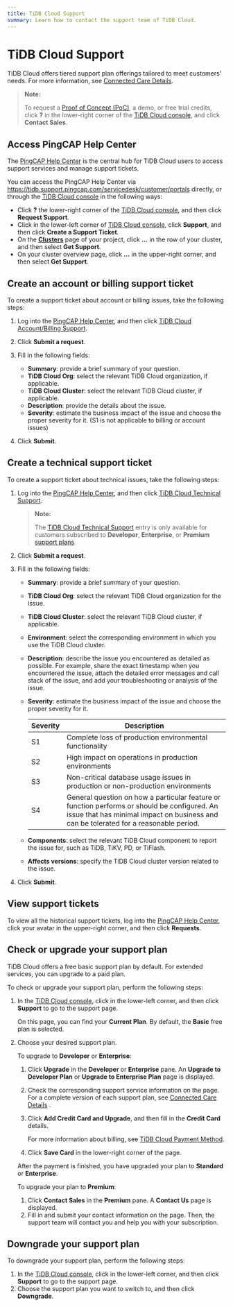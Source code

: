 ```yaml
---
title: TiDB Cloud Support
summary: Learn how to contact the support team of TiDB Cloud.
---
```


# TiDB Cloud Support

TiDB Cloud offers tiered support plan offerings tailored to meet customers' needs. For more information, see [Connected Care Details](/tidb-cloud/connected-care-detail.md).

> **Note:**
>
> To request a [Proof of Concept (PoC)](/tidb-cloud/tidb-cloud-poc.md), a demo, or free trial credits, click **?** in the lower-right corner of the [TiDB Cloud console](https://tidbcloud.com/), and click **Contact Sales**.

## Access PingCAP Help Center

The [PingCAP Help Center](https://tidb.support.pingcap.com/servicedesk/customer/portals) is the central hub for TiDB Cloud users to access support services and manage support tickets.

You can access the PingCAP Help Center via <https://tidb.support.pingcap.com/servicedesk/customer/portals> directly, or through the [TiDB Cloud console](https://tidbcloud.com/) in the following ways:

- Click **?**  the lower-right corner of the [TiDB Cloud console](https://tidbcloud.com/), and then click **Request Support**.
- Click <MDSvgIcon name="icon-top-organization" /> in the lower-left corner of [TiDB Cloud console](https://tidbcloud.com/), click **Support**, and then click **Create a Support Ticket**.
- On the [**Clusters**](https://tidbcloud.com/console/clusters) page of your project, click **...** in the row of your cluster, and then select **Get Support**.
- On your cluster overview page, click **...** in the upper-right corner, and then select **Get Support**.

## Create an account or billing support ticket

To create a support ticket about account or billing issues, take the following steps:

1. Log into the [PingCAP Help Center](https://tidb.support.pingcap.com/servicedesk/customer/portals), and then click [TiDB Cloud Account/Billing Support](https://tidb.support.pingcap.com/servicedesk/customer/portal/16).
2. Click **Submit a request**.
3. Fill in the following fields:

    - **Summary**: provide a brief summary of your question.
    - **TiDB Cloud Org**: select the relevant TiDB Cloud organization, if applicable.
    - **TiDB Cloud Cluster**: select the relevant TiDB Cloud cluster, if applicable.
    - **Description**: provide the details about the issue.
    - **Severity**: estimate the business impact of the issue and choose the proper severity for it. (S1 is not applicable to billing or account issues)

4. Click **Submit**.

## Create a technical support ticket

To create a support ticket about technical issues, take the following steps:

1. Log into the [PingCAP Help Center](https://tidb.support.pingcap.com/servicedesk/customer/portals), and then click [TiDB Cloud Technical Support](https://tidb.support.pingcap.com/servicedesk/customer/portal/6).

    > **Note:**
    >
    > The [TiDB Cloud Technical Support](https://tidb.support.pingcap.com/servicedesk/customer/portal/6) entry is only available for customers subscribed to **Developer**, **Enterprise**, or **Premium** [support plans](/tidb-cloud/connected-care-detail.md).

2. Click **Submit a request**.

3. Fill in the following fields:

    - **Summary**: provide a brief summary of your question.
    - **TiDB Cloud Org**: select the relevant TiDB Cloud organization for the issue.
    - **TiDB Cloud Cluster**: select the relevant TiDB Cloud cluster, if applicable.
    - **Environment**: select the corresponding environment in which you use the TiDB Cloud cluster.
    - **Description**: describe the issue you encountered as detailed as possible. For example, share the exact timestamp when you encountered the issue, attach the detailed error messages and call stack of the issue, and add your troubleshooting or analysis of the issue.
    - **Severity**: estimate the business impact of the issue and choose the proper severity for it.

        | Severity | Description |
        | --- | --- |
        | S1 | Complete loss of production environmental functionality |
        | S2 | High impact on operations in production environments |
        | S3 | Non-critical database usage issues in production or non-production environments |
        | S4 | General question on how a particular feature or function performs or should be configured. An issue that has minimal impact on business and can be tolerated for a reasonable period. |

    - **Components**: select the relevant TiDB Cloud component to report the issue for, such as TiDB, TiKV, PD, or TiFlash.
    - **Affects versions**: specify the TiDB Cloud cluster version related to the issue.

4. Click **Submit**.

## View support tickets

To view all the historical support tickets, log into the [PingCAP Help Center](https://tidb.support.pingcap.com/servicedesk/customer/portals), click your avatar in the upper-right corner, and then click **Requests**.

## Check or upgrade your support plan

TiDB Cloud offers a free basic support plan by default. For extended services, you can upgrade to a paid plan.

To check or upgrade your support plan, perform the following steps:

1. In the [TiDB Cloud console](https://tidbcloud.com/), click <MDSvgIcon name="icon-top-organization" /> in the lower-left corner, and then click **Support** to go to the support page.

    On this page, you can find your **Current Plan**. By default, the **Basic** free plan is selected.

2. Choose your desired support plan.

    <SimpleTab>
    <div label="Upgrade to Developer or Enterprise">

    To upgrade to **Developer** or **Enterprise**:

    1. Click **Upgrade** in the **Developer** or **Enterprise** pane. An **Upgrade to Developer Plan** or **Upgrade to Enterprise Plan** page is displayed.
    2. Check the corresponding support service information on the page. For a complete version of each support plan, see [Connected Care Details](https://docs.pingcap.com/tidbcloud/connected-care-detail) .
    3. Click **Add Credit Card and Upgrade**, and then fill in the **Credit Card** details.

        For more information about billing, see [TiDB Cloud Payment Method](/tidb-cloud/tidb-cloud-billing.md#payment-method).

    4. Click **Save Card** in the lower-right corner of the page.

    After the payment is finished, you have upgraded your plan to **Standard** or **Enterprise**.

    </div>
    <div label="Upgrade to Premium">

    To upgrade your plan to **Premium**:

    1. Click **Contact Sales** in the **Premium** pane. A **Contact Us** page is displayed.
    2. Fill in and submit your contact information on the page. Then, the support team will contact you and help you with your subscription.

    </div>
    </SimpleTab>

## Downgrade your support plan

To downgrade your support plan, perform the following steps:

1. In the [TiDB Cloud console](https://tidbcloud.com/), click <MDSvgIcon name="icon-top-organization" /> in the lower-left corner, and then click **Support** to go to the support page.
2. Choose the support plan you want to switch to, and then click **Downgrade**.